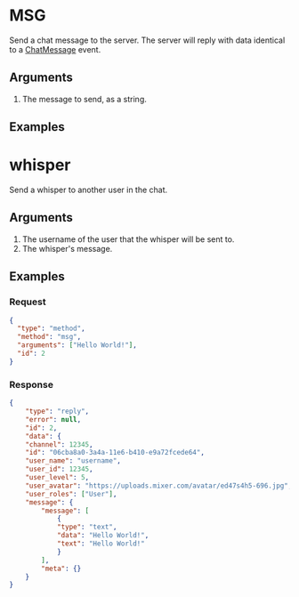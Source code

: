 # MSG

Send a chat message to the server. The server will reply with data identical to a [ChatMessage](#chat__events__) event.

## Arguments

1. The message to send, as a string.

## Examples

# whisper

Send a whisper to another user in the chat.

## Arguments

1. The username of the user that the whisper will be sent to.
1. The whisper&#39;s message.

## Examples

### Request

```json
{
  "type": "method",
  "method": "msg",
  "arguments": ["Hello World!"],
  "id": 2
}
```

### Response

```json
{
    "type": "reply",
    "error": null,
    "id": 2,
    "data": {
    "channel": 12345,
    "id": "06cba8a0-3a4a-11e6-b410-e9a72fcede64",
    "user_name": "username",
    "user_id": 12345,
    "user_level": 5,
    "user_avatar": "https://uploads.mixer.com/avatar/ed47s4h5-696.jpg",
    "user_roles": ["User"],
    "message": {
        "message": [
            {
            "type": "text",
            "data": "Hello World!",
            "text": "Hello World!"
            }
        ],
        "meta": {}
    }
}
```
